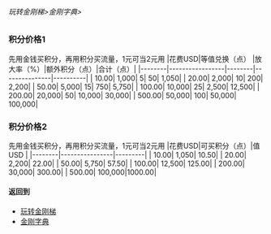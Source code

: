 
###### 玩转金刚梯>金刚字典>
### 积分价格1
先用金钱买积分，再用积分买流量，1元可当2元用
|花费USD|等值兑换（点）   |放大率（%）|额外积分（点）|合计（点）|
|--------|-----------------|--------|---------------|----------|
|    10.00|                    1,000|             5|                     50|         1,050|
|    20.00|                   2,000|           10|                   200|         2,200|
|    50.00|                   5,000|           15|                   750|         5,750|
|  100.00|                 10,000|           25|                 2,500|      12,500|
|  200.00|                20,000|           50|               10,000|      30,000|
|  500.00|                50,000|         100|               50,000|    100,000|

### 积分价格2
先用金钱买积分，再用积分买流量，1元可当2元用
|花费USD|可买积分（点）|值USD      |
|--------|----------------|---------|
|    10.00|                   1,050|     10.50|
|    20.00|                   2,200|    22.00|
|    50.00|                   5,750|    57.50|
|  100.00|                 12,500|  125.00|
|  200.00|                30,000|  300.00|
|  500.00|              100,000|1000.00|


#### 返回到
- [玩转金刚梯](https://github.com/a2zitpro/web/blob/master/LadderFree/A.md)
- [金刚字典](https://github.com/a2zitpro/web/blob/master/LadderFree/kkDictionary/KKDictionary.md)


